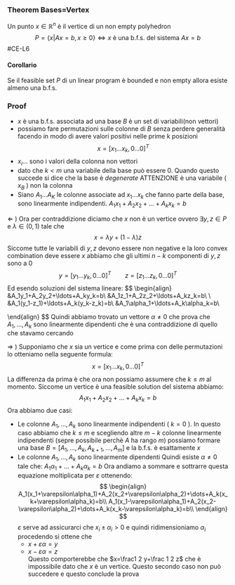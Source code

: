 ### Theorem Bases=Vertex
Un punto $x\in\mathbb R^n$ è il vertice di un non empty polyhedron
$$P=\{x|Ax=b,x\geq0\} \iff x \text{ è una b.f.s. del sistema } Ax=b$$
#CE-L6
#### Corollario
Se il feasible set $P$ di un linear program è bounded e non empty allora esiste almeno una b.f.s.
### Proof
- $x$ è una b.f.s. associata ad una base $B$
	è un set di variabili(non vettori)
- possiamo fare permutazioni sulle colonne di $B$ senza perdere generalità facendo in modo di avere valori positivi nelle prime k posizioni 
$$
x=[x_1\dots x_k,0\dots 0]^T
$$
- $x_i$... sono i valori della colonna non vettori
- dato che $k<m$  una variabile della base può essere 0. Quando questo succede si dice che la base è *degenerate* 
	ATTENZIONE è una variabile ( $x_B$ ) non la colonna
- Siano $A_1\dots A_K$  le colonne associate ad $x_1\dots x_k$  che fanno parte della base, sono linearmente indipendenti.
	$A_1x_1+A_2x_2+\dots+A_kx_k=b$ 


$\Leftarrow$ ) Ora per contraddizione diciamo che $x$ non è un vertice
ovvero $\exists y,z \in P$ e $\lambda\in(0,1)$  tale che
$$
x=\lambda y+(1-\lambda)z
$$
Siccome tutte le variabili di $y,z$ devono essere non negative e la loro convex combination deve essere $x$ abbiamo che gli ultimi $n-k$ componenti di $y,z$ sono a 0
$$
y=[y_1\dots y_k,0\dots 0]^T
\qquad
z=[z_1\dots z_k,0\dots 0]^T
$$
Ed esendo soluzioni del sistema lineare:
$$
\begin{align}
&A_1y_1+A_2y_2+\ldots+A_ky_k=b\\
&A_1z_1+A_2z_2+\ldots+A_kz_k=b\\
\\
&A_1(y_1-z_1)+\ldots+A_k(y_k-z_k)=b\\
&A_1\alpha_1+\ldots+A_k\alpha_k=b\\

\end{align}
$$
Quindi abbiamo trovato un vettore $\alpha\neq0$ che prova che $A_1,\ldots,A_k$ sono linearmente dipendenti che è una contraddizione di quello che stavamo cercando  

$\Rightarrow$ ) Supponiamo che $x$ sia un vertice e come prima con delle permutazioni lo otteniamo nella seguente formula:
$$
x=[x_1\dots x_k,0\dots 0]^T
$$
La differenza da prima è che ora non possiamo assumere che $k\leq m$  al momento.
Siccome un vertice è una feasible solution del sistema abbiamo:
$$A_1x_1+A_2x_2+\dots+A_kx_k=b$$
Ora abbiamo due casi:
- Le colonne $A_1,\ldots,A_k$ sono linearmente indipendenti ( $k=0$ ).
	In questo caso abbiamo che $k\leq m$ e scegliendo altre $m-k$  colonne linearmente indipendenti (sepre possibile perchè $A$ ha rango $m$) possiamo formare una base
	$B=[A_1,\ldots,A_k,A_{k+1},\ldots,A_m]$ 
	e la b.f.s. è esattamente $x$  
- Le colonne $A_1,\ldots,A_k$ sono linearmente dipendenti
	Quindi esiste $\alpha\neq 0$ tale che: $A_1\alpha_1+\ldots+A_k\alpha_k=b$
	 Ora andiamo a sommare e sottrarre questa equazione moltiplicata per $\varepsilon$ ottenendo:
	 $$
	\begin{align} A_1(x_1+\varepsilon\alpha_1)+A_2(x_2+\varepsilon\alpha_2)+\dots+A_k(x_k+\varepsilon\alpha_k)=b\\
	A_1(x_1-\varepsilon\alpha_1)+A_2(x_2-\varepsilon\alpha_2)+\dots+A_k(x_k-\varepsilon\alpha_k)=b\\
	\end{align}
	 $$
	$\varepsilon$ serve ad assicurarci che $x_i\pm\alpha_i>0$  e quindi ridimensioniamo $\alpha_i$
	procedendo si ottene che
	- $x+\varepsilon\alpha=y$	 
	- $x-\varepsilon\alpha=z$	 
	Questo comporterebbe che $x=\frac1 2 y+\frac 1 2 z$ che è impossibile dato che $x$ è un vertice. Questo secondo caso non può succedere e questo conclude la prova